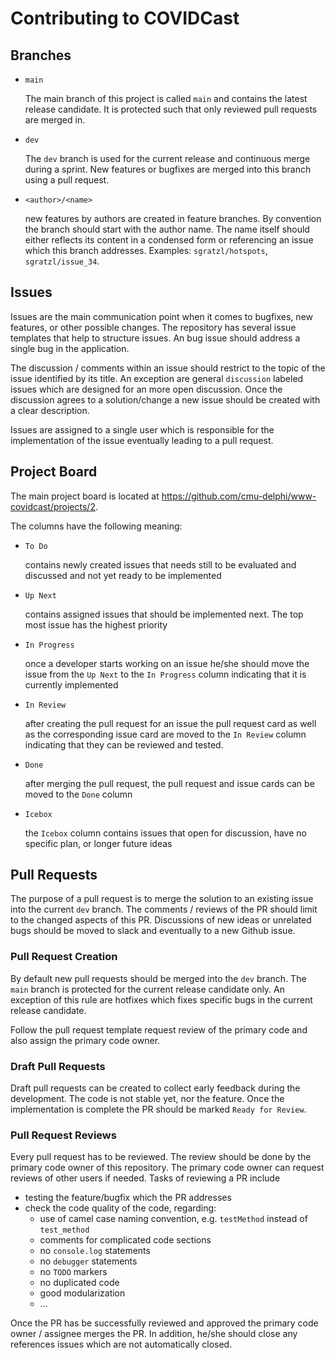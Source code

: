 # Contributing to COVIDCast

## Branches

- `main`

  The main branch of this project is called `main` and contains the latest release candidate.
  It is protected such that only reviewed pull requests are merged in.

- `dev`

  The `dev` branch is used for the current release and continuous merge during a sprint.
  New features or bugfixes are merged into this branch using a pull request.

- `<author>/<name>`

  new features by authors are created in feature branches. By convention the branch should start with the author name.
  The name itself should either reflects its content in a condensed form or referencing an issue which this branch addresses. Examples: `sgratzl/hotspots`, `sgratzl/issue_34`.

## Issues

Issues are the main communication point when it comes to bugfixes, new features, or other possible changes. The repository has several issue templates that help to structure issues. An bug issue should address a single bug in the application.

The discussion / comments within an issue should restrict to the topic of the issue identified by its title. An exception are general `discussion` labeled issues which are designed for an more open discussion. Once the discussion agrees to a solution/change a new issue should be created with a clear description.

Issues are assigned to a single user which is responsible for the implementation of the issue eventually leading to a pull request.

## Project Board

The main project board is located at https://github.com/cmu-delphi/www-covidcast/projects/2.

The columns have the following meaning:

- `To Do`

  contains newly created issues that needs still to be evaluated and discussed and not yet ready to be implemented

- `Up Next`

  contains assigned issues that should be implemented next. The top most issue has the highest priority

- `In Progress`

  once a developer starts working on an issue he/she should move the issue from the `Up Next` to the `In Progress` column indicating that it is currently implemented

- `In Review`

  after creating the pull request for an issue the pull request card as well as the corresponding issue card are moved to the `In Review` column indicating that they can be reviewed and tested.

- `Done`

  after merging the pull request, the pull request and issue cards can be moved to the `Done` column

- `Icebox`

  the `Icebox` column contains issues that open for discussion, have no specific plan, or longer future ideas

## Pull Requests

The purpose of a pull request is to merge the solution to an existing issue into the current `dev` branch.
The comments / reviews of the PR should limit to the changed aspects of this PR. Discussions of new ideas or unrelated bugs should be moved to slack and eventually to a new Github issue.

### Pull Request Creation

By default new pull requests should be merged into the `dev` branch.
The `main` branch is protected for the current release candidate only.
An exception of this rule are hotfixes which fixes specific bugs in the current release candidate.

Follow the pull request template request review of the primary code and also assign the primary code owner.

### Draft Pull Requests

Draft pull requests can be created to collect early feedback during the development. The code is not stable yet, nor the feature. Once the implementation is complete the PR should be marked `Ready for Review`.

### Pull Request Reviews

Every pull request has to be reviewed. The review should be done by the primary code owner of this repository.
The primary code owner can request reviews of other users if needed. Tasks of reviewing a PR include

- testing the feature/bugfix which the PR addresses
- check the code quality of the code, regarding:
  - use of camel case naming convention, e.g. `testMethod` instead of `test_method`
  - comments for complicated code sections
  - no `console.log` statements
  - no `debugger` statements
  - no `TODO` markers
  - no duplicated code
  - good modularization
  - ...

Once the PR has be successfully reviewed and approved the primary code owner / assignee merges the PR.
In addition, he/she should close any references issues which are not automatically closed.
